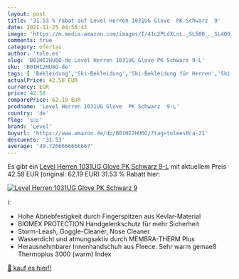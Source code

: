 ```yaml
---
layout: post
title: '31.53 % rabat auf Level Herren 1031UG Glove  PK Schwarz  9'
date: 2021-11-25 04:56:43
image: 'https://m.media-amazon.com/images/I/41c2PLdXLnL._SL500_._SL400_.jpg'
comments: true
category: ofertas
author: 'tole.es'
slug: 'B01HI2HU6O-de Level Herren 1031UG Glove PK Schwarz 9-L'
sku: 'B01HI2HU6O-de'
tags: [ 'Bekleidung','Ski-Bekleidung','Ski-Bekleidung für Herren','Ski-Handschuhe für Herren','Sportartspezifische Bekleidung','level', ]
actualPrice: 42.58 EUR
currency: EUR
price: 42.58
comparePrice: 62.19 EUR
prodname: 'Level Herren 1031UG Glove  PK Schwarz  9-L'
country: 'de'
flag: '🇩🇪'
brand: 'Level'
buyurl: 'https://www.amazon.de/dp/B01HI2HU6O/?tag=tolees0ca-21'
descuento: '31.53'
average: '49.7266666666667'
---
```


Es gibt ein [Level Herren 1031UG Glove  PK Schwarz  9-L](https://www.amazon.de/dp/B01HI2HU6O/?tag=tolees0ca-21) mit aktuellem Preis 42.58 EUR (original: 62.19 EUR) 31.53 % Rabatt hier:

[![Level Herren 1031UG Glove  PK Schwarz  9](https://m.media-amazon.com/images/I/41c2PLdXLnL._SL500_._SL400_.jpg)](https://www.amazon.de/dp/B01HI2HU6O/?tag=tolees0ca-21)

ℹ️:

- Hohe Abriebfestigkeit durch Fingerspitzen aus Kevlar-Material
- BIOMEX PROTECTION Handgelenkschutz für mehr Sicherheit
- Storm-Leash, Goggle-Cleaner, Nose Cleaner
- Wasserdicht und atmungsaktiv durch MEMBRA-THERM Plus
- Herausnehmbarer Innenhandschuh aus Fleece. Sehr warm gemaeß Thermoplus 3000 (warm) Index

[🛒 kauf es hier!!](https://www.amazon.de/dp/B01HI2HU6O/?tag=tolees0ca-21)
